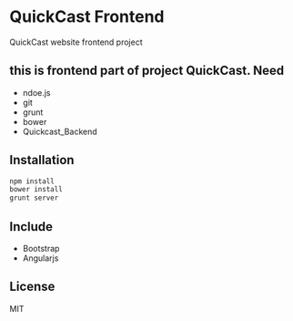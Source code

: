 QuickCast Frontend
==================

QuickCast website frontend project

this is frontend part of project QuickCast.
Need
----
  - ndoe.js
  - git
  - grunt
  - bower
  - Quickcast_Backend


Installation
--------------

```sh
npm install
bower install
grunt server
```

Include 
----
  - Bootstrap
  - Angularjs


License
----

MIT
